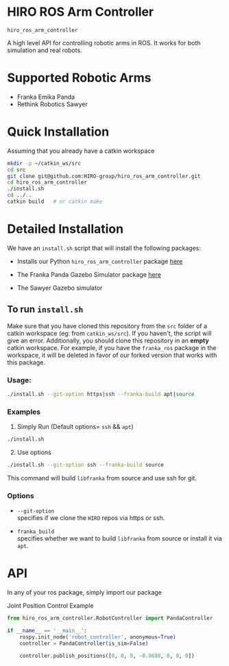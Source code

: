 # HIRO ROS Arm Controller
`hiro_ros_arm_controller`

A high level API for controlling robotic arms in ROS.
It works for both simulation and real robots.

# Supported Robotic Arms
- Franka Emika Panda
- Rethink Robotics Sawyer

# Quick Installation
Assuming that you already have a catkin workspace
```sh
mkdir -p ~/catkin_ws/src
cd src
git clone git@github.com:HIRO-group/hiro_ros_arm_controller.git
cd hiro_ros_arm_controller
./install.sh
cd ../..
catkin build   # or catkin make
```

# Detailed Installation

We have an `install.sh` script that will install the following packages:

- Installs our Python `hiro_ros_arm_controller` package [here](https://github.com/HIRO-group/hiro_ros_arm_controller)

- The Franka Panda Gazebo Simulator package [here](https://github.com/HIRO-group/panda_simulation)

- The Sawyer Gazebo simulator

## To run `install.sh`
Make sure that you have cloned this repository from the `src` folder of a catkin workspace (eg: from `catkin_ws/src`). If you haven't, the script will give an error.
Additionally, you should clone this repository in an **empty** catkin workspace. For example, if you have the `franka_ros` package in the workspace, it will be deleted in favor of our forked version that works with this package.

### Usage:
```sh
./install.sh --git-option https|ssh --franka-build apt|source
```

### Examples
1. Simply Run (Default options= `ssh` && `apt`)
```sh
./install.sh
```

2. Use options
```sh
./install.sh --git-option ssh --franka-build source
```
This command will build `libfranka` from source and use ssh for git.

### Options
- `--git-option` <br>
specifies if we clone the `HIRO` repos via https or ssh.

- `franka_build` <br>
specifies whether we want to build `libfranka` from source or install it via `apt`.

# API
In any of your ros package, simply import our package

Joint Position Control Example
```py
from hiro_ros_arm_controller.RobotController import PandaController

if __name__ == '__main__':
    rospy.init_node('robot_controller', anonymous=True)
    controller = PandaController(is_sim=False)

    controller.publish_positions([0, 0, 0, -0.0698, 0, 0, 0])
```
